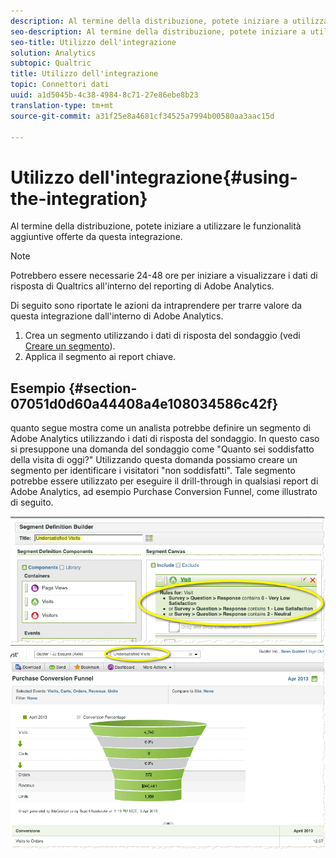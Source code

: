 ```yaml
---
description: Al termine della distribuzione, potete iniziare a utilizzare le funzionalità aggiuntive offerte da questa integrazione.
seo-description: Al termine della distribuzione, potete iniziare a utilizzare le funzionalità aggiuntive offerte da questa integrazione.
seo-title: Utilizzo dell'integrazione
solution: Analytics
subtopic: Qualtric
title: Utilizzo dell'integrazione
topic: Connettori dati
uuid: a1d5045b-4c38-4984-8c71-27e86ebe8b23
translation-type: tm+mt
source-git-commit: a31f25e8a4681cf34525a7994b00580aa3aac15d

---
```



# Utilizzo dell'integrazione{#using-the-integration}

Al termine della distribuzione, potete iniziare a utilizzare le funzionalità aggiuntive offerte da questa integrazione.

>[!NOTE]
>
>Potrebbero essere necessarie 24-48 ore per iniziare a visualizzare i dati di risposta di Qualtrics all'interno del reporting di Adobe Analytics.

Di seguito sono riportate le azioni da intraprendere per trarre valore da questa integrazione dall'interno di Adobe Analytics.

1. Crea un segmento utilizzando i dati di risposta del sondaggio (vedi [Creare un segmento](https://docs.adobe.com/content/help/en/analytics/components/segmentation/seg-home.html)).
1. Applica il segmento ai report chiave.

## Esempio {#section-07051d0d60a44408a4e108034586c42f}

quanto segue mostra come un analista potrebbe definire un segmento di Adobe Analytics utilizzando i dati di risposta del sondaggio. In questo caso si presuppone una domanda del sondaggio come "Quanto sei soddisfatto della visita di oggi?" Utilizzando questa domanda possiamo creare un segmento per identificare i visitatori "non soddisfatti". Tale segmento potrebbe essere utilizzato per eseguire il drill-through in qualsiasi report di Adobe Analytics, ad esempio Purchase Conversion Funnel, come illustrato di seguito.

![](assets/using-1.png) ![](assets/using-2.png)

